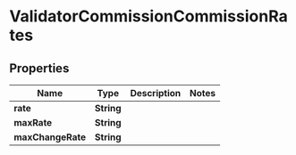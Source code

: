 
# ValidatorCommissionCommissionRates

## Properties
Name | Type | Description | Notes
------------ | ------------- | ------------- | -------------
**rate** | **String** |  | 
**maxRate** | **String** |  | 
**maxChangeRate** | **String** |  | 



